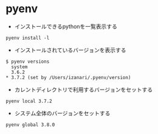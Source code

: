 # pyenv
- インストールできるpythonを一覧表示する
```
pyenv install -l
```
- インストールされているバージョンを表示する
```
$ pyenv versions
  system
  3.6.2
* 3.7.2 (set by /Users/izanari/.pyenv/version)
```
- カレントディレクトリで利用するバージョンをセットする
```
pyenv local 3.7.2
```

- システム全体のバージョンをセットする
```
pyenv global 3.8.0
```



